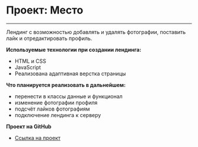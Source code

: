 # Проект: Место
___

Лендинг с возможностью добавлять и удалять фотографии, поставить лайк и отредактировать профиль.

**Используемые технологии при создании лендинга:**

* HTML и CSS
* JavaScript
* Реализована адаптивная верстка страницы

**Что планируется реализовать в дальнейшем:**

* перенести в классы данные и функционал
* изменение фотографии профиля
* подсчёт лайков фотографиям
* подключение лендинга к серверу


**Проект на GitHub**
* [Ссылка на проект](https://8o8a.github.io/mesto/)